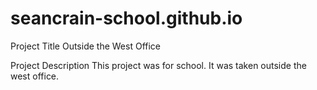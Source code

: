 # seancrain-school.github.io

Project Title
Outside the West Office

Project Description
This project was for school. It was taken outside the west office.

<script src='//vizor.io/static/scripts/vizor-360-embed.js' data-vizorurl='//vizor.io/embed/seanschool/outside-west-office'></script>

